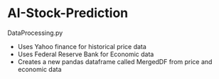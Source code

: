 # AI-Stock-Prediction

DataProcessing.py
- Uses Yahoo finance for historical price data
- Uses Federal Reserve Bank for Economic data
- Creates a new pandas dataframe called MergedDF from price and economic data



